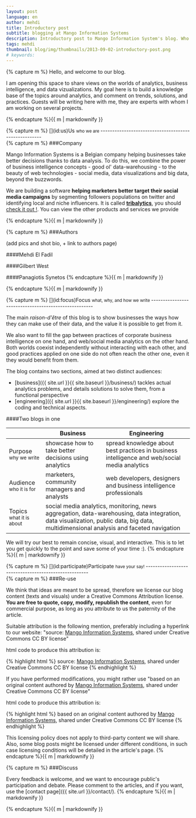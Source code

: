 ```yaml
---
layout: post
language: en
author: mehdi
title: Introductory post
subtitle: blogging at Mango Information Systems
description: Introductory post to Mango Information System's blog. Who we are, what we do, and how we do things.
tags: mehdi
thumbnail: blog/img/thumbnails/2013-09-02-introductory-post.png
# keywords: 
---
```

<div class="section">
{% capture m %}
Hello, and welcome to our blog.

I am opening this space to share views on the worlds of analytics, business intelligence, and data vizualizations. My goal here is to build a knowledge base of the topics around analytics, and comment on trends, solutions, and practices. Guests will be writing here with me, they are experts with whom I am working on several projects.

{% endcapture %}{{ m | markdownify }}</div>

<div class="section">
{% capture m %}
[](id:us)Us <small>who we are </small>
-----------------------------------------------------
<div class="section">
{% capture m %}
###Company

Mango Information Systems is a Belgian company helping businesses take better decisions thanks to data analysis. To do this, we combine the power of business intelligence concepts - good ol' data-warehousing - to the beauty of web technologies - social media, data visualizations and big data, beyond the buzzwords.

We are building a software <strong>helping marketers better target their social media campaigns</strong> by segmenting followers populations on twitter and identifying local and niche influencers. It is called <strong>[tribalytics](http://tribalytics.com)</strong>, you should [check it out !](http://tribalytics.com). You can view the other products and services we provide 

{% endcapture %}{{ m | markdownify }}</div>
<div class="section">
{% capture m %}
###Authors

(add pics and shot bio, + link to authors page)

####Mehdi El Fadil

####Gilbert West

####Panagiotis Synetos
{% endcapture %}{{ m | markdownify }}</div>
{% endcapture %}{{ m | markdownify }}</div>

<div class="section">
{% capture m %}
[](id:focus)Focus <small>what, why, and how we write </small>
-----------------------------------------------------

The main <em>raison-d'être</em> of this blog is to show businesses the ways how they can make use of their data, and the value it is possible to get from it.

We also want to fill the gap between practices of corporate business intelligence on one hand, and web/social media analytics on the other hand. Both worlds coexist independently without interacting with each other, and good practices applied on one side do not often reach the other one, even it they would benefit from them.

The blog contains two sections, aimed at two distinct audiences:

* [business]({{ site.url }}{{ site.baseurl }}/business/) tackles actual analytics problems, and details solutions to solve them, from a functional perspective
* [engineering]({{ site.url }}{{ site.baseurl }}/engineering/) explore the coding and technical aspects.

####Two blogs in one

<table class="table table-bordered">
	<thead>
		<tr>
			<th></th>
			<th>Business</th>
			<th>Engineering</th>
		</tr>
	</thead>
	<tbody>
		<tr>
			<td>Purpose <small>why we write</small></td>
			<td>showcase how to take better decisions using analytics</td>
			<td>spread knowledge about best practices in business intelligence and web/social media analytics</td>
		</tr>
		<tr>
			<td>Audience <small>who it is for</small></td>
			<td>marketers, community managers and analysts</td>
			<td>web developers, designers and business intelligence professionals</td>
		</tr>
		<tr>
			<td>Topics <small>what it is about</small></td>
			<td colspan = "2">social media analytics, monitoring, news aggregation, data-warehousing, data integration, data visualization, public data, big data, multidimensional analysis and faceted navigation</td>
		</tr>
	</tbody>
</table>

We will try our best to remain concise, visual, and interactive. This is to let you get quickly to the point and save some of your time :).
{% endcapture %}{{ m | markdownify }}</div>


<div class="section">
{% capture m %}
[](id:participate)Participate <small>have your say! </small>
-----------------------------------------------------
<div class="section">
{% capture m %}
###Re-use

We think that ideas are meant to be spread, therefore we license our blog content (texts and visuals) under a Creative Commons Attribution license. **You are free to quote, copy, modify, republish the content**, even for commercial purpose, as long as you attribute to us the paternity of the article.

Suitable attribution is the following mention, preferably including a hyperlink to our website: "source: [Mango Information Systems](http://mango-is.com), shared under Creative Commons CC BY license"

html code to produce this attribution is:

{% highlight html %}
source: <a href="http://mango-is.com">Mango Information Systems</a>, shared under Creative Commons CC BY license
{% endhighlight %}

If you have performed modifications, you might rather use "based on an original content authored by [Mango Information Systems](http://mango-is.com), shared under Creative Commons CC BY license"

html code to produce this attribution is:

{% highlight html %}
based on an original content authored by <a href="http://mango-is.com">Mango Information Systems</a>, shared under Creative Commons CC BY license
{% endhighlight %}

This licensing policy does not apply to third-party content we will share. Also, some blog posts might be licensed under different conditions, in such case licensing conditions will be detailed in the article's page.
{% endcapture %}{{ m | markdownify }}</div>

<div class="section">
{% capture m %}
###Discuss

Every feedback is welcome, and we want to encourage public's participation and debate. Please comment to the articles, and if you want, use the [contact page]({{ site.url }}/contact/).
{% endcapture %}{{ m | markdownify }}</div>
{% endcapture %}{{ m | markdownify }}</div>
